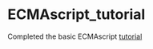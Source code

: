 # ECMAscript_tutorial

Completed the basic ECMAscript [tutorial](http://ccoenraets.github.io/es6-tutorial/)